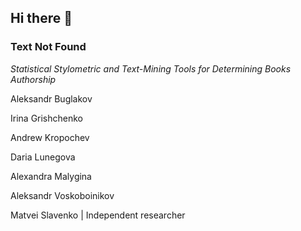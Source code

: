 ## Hi there 👋

### Text Not Found

*Statistical Stylometric and Text-Mining Tools for Determining Books Authorship*

Aleksandr Buglakov

Irina Grishchenko

Andrew Kropochev

Daria Lunegova

Alexandra Malygina

Aleksandr Voskoboinikov

Matvei Slavenko | Independent researcher

<!--

**Here are some ideas to get you started:**

🙋‍♀️ A short introduction - what is your organization all about?
🌈 Contribution guidelines - how can the community get involved?
👩‍💻 Useful resources - where can the community find your docs? Is there anything else the community should know?
🍿 Fun facts - what does your team eat for breakfast?
🧙 Remember, you can do mighty things with the power of [Markdown](https://docs.github.com/github/writing-on-github/getting-started-with-writing-and-formatting-on-github/basic-writing-and-formatting-syntax)
-->
